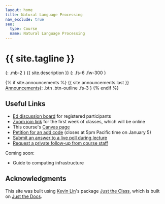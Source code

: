 ```yaml
---
layout: home
title: Natural Language Processing
nav_exclude: true
seo:
  type: Course
  name: Natural Language Processing
---
```


# {{ site.tagline }}
{: .mb-2 }
{{ site.description }}
{: .fs-6 .fw-300 }

{% if site.announcements %}
{{ site.announcements.last }}
[Announcements](announcements.md){: .btn .btn-outline .fs-3 }
{% endif %}

## Useful Links

- [Ed discussion board](https://edstem.org/us/courses/16743/discussion/)
  for registered participants
- [Zoom join link](https://washington.zoom.us/j/92062223315) for the
  first week of classes, which will be online
- This course's [Canvas page](https://canvas.uw.edu/courses/1515305)
- [Petition for an add code](https://forms.gle/zXqCXoZbopS5qgvp6)
  (closes at 5pm Pacific time on January 5)
- [Submit an answer to a live poll during lecture](https://forms.gle/WJR2oJhvMMVDLsEh6)
- [Request a private follow-up from course staff](https://forms.gle/ei8WawS12xY2hymh7)
 
Coming soon:

- Guide to computing infrastructure



## Acknowledgments

This site was built using [Kevin Lin](https://kevinl.info/about/)'s package [Just the Class](https://github.com/kevinlin1/just-the-class), which is built on [Just the Docs](https://pmarsceill.github.io/just-the-docs/).

<!---

## Ignore the rest of this; to be deleted

Just the Class is a GitHub Pages template developed for the purpose of quickly deploying course websites. In addition to serving plain web pages and files, it provides a boilerplate for:

- a [course calendar](calendar.md),
- a [staff](staff.md) page,
- and a weekly [schedule](schedule.md).

Just the Class is a set of customizations on top of the popular [Just the Docs](https://github.com/pmarsceill/just-the-docs) theme, which provides a robust and thoroughly-tested foundation that makes it easy to extend for your own special use cases. These foundational features include:

- automatic [navigation structure](https://pmarsceill.github.io/just-the-docs/docs/navigation-structure/),
- instant, full-text [search](https://pmarsceill.github.io/just-the-docs/docs/search/) and page indexing,
- and a small but powerful set of [UI components](https://pmarsceill.github.io/just-the-docs/docs/ui-components) and authoring [utilities](https://pmarsceill.github.io/just-the-docs/docs/utilities).

## Getting Started

Getting started with Just the Class is simple.

1. Create a [new repository based on Just the Class](https://github.com/kevinlin1/just-the-class/generate).
1. Update `_config.yml` and `index.md` with your course information. Be sure to update the `baseurl` and `url` to the appropriate paths (eg. "/20au" and "https://courses.cs.washington.edu/", respectively.).
1. Configure a [publishing source for GitHub Pages](https://help.github.com/en/articles/configuring-a-publishing-source-for-github-pages). Your course website is now live!
1. Edit and create `.md` [Markdown files](https://guides.github.com/features/mastering-markdown/) to add your content.

Just the Class has been used by instructors at Stanford University ([CS 161](https://stanford-cs161.github.io/winter2021/)), UC Berkeley ([Data 100](https://ds100.org/fa21/)), UC Santa Barbara ([DS1](https://ucsb-ds.github.io/ds1-f20/)), Northeastern University ([CS4530/5500](https://neu-se.github.io/CS4530-CS5500-Spring-2021/)), and Carnegie Mellon University ([17-450/17-950](https://cmu-crafting-software.github.io/)). For a few open-source examples, see the following course websites and their source code.

- [CSE 390HA](https://courses.cs.washington.edu/courses/cse390ha/20au/) ([source code](https://gitlab.cs.washington.edu/cse390ha/20au/website)) is an example of a single-page website that centers modules.
- [CSE 143](https://courses.cs.washington.edu/courses/cse143/20au/) ([source code](https://gitlab.cs.washington.edu/cse143/20au/website)) hosts an entire online textbook with full-text search.
- [CSE 373](https://courses.cs.washington.edu/courses/cse373/21su/) ([source code](https://gitlab.cs.washington.edu/cse373-root/21su/website)) is an example of a simple website combining Markdown pages with generated HTML files.

Share your course website and find more examples in the [show and tell discussion](https://github.com/kevinlin1/just-the-class/discussions/categories/show-and-tell)!

Continue reading to learn how to setup a development environment on your local computer. This allows you to make incremental changes without directly modifying the live website.

### Local development environment

Just the Class is built for [Jekyll](https://jekyllrb.com), a static site generator. View the [quick start guide](https://jekyllrb.com/docs/) for more information. Just the Docs requires no special Jekyll plugins and can run on GitHub Pages' standard Jekyll compiler.

1. Follow the GitHub documentation for [Setting up your GitHub Pages site locally with Jekyll](https://help.github.com/en/articles/setting-up-your-github-pages-site-locally-with-jekyll).
1. Start your local Jekyll server.
```bash
$ bundle exec jekyll serve
```
1. Point your web browser to [http://localhost:4000](http://localhost:4000)
1. Reload your web browser after making a change to preview its effect.

For more information, refer to
--->
